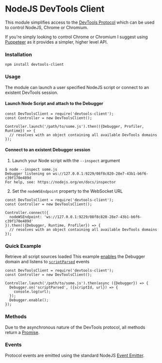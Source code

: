 # NodeJS DevTools Client

This module simplifies access to the [DevTools Protocol](https://chromedevtools.github.io/devtools-protocol/) which can be used to control NodeJS, Chrome or Chromium.

If you're simply looking to control Chrome or Chromium I suggest using [Puppeteer](https://github.com/GoogleChrome/puppeteer) as it provides a simpler, higher level API.

### Installation
```
npm install devtools-client
```
### Usage
The module can launch a user specified NodeJS script or connect to an existent DevTools session.

#### Launch Node Script and attach to the Debugger
```
const DevToolsClient = require('devtools-client');
const Controller = new DevToolsClient();

Controller.launch('/path/to/some.js').then(({Debugger, Profiler, Runtime}) => {
  // resolves with an object containing all available DevTools domains
});
```
#### Connect to an existent Debugger session
1. Launch your Node script with the `--inspect`  argument
```
$ node --inspect some.js
Debugger listening on ws://127.0.0.1:9229/08f8c820-28e7-43b1-b6f6-c39f170e489d
For help, see: https://nodejs.org/en/docs/inspector
```
2. Set the `nodeWSEndpoint` property to the WebSocket URL 
```
const DevToolsClient = require('devtools-client');
const Controller = new DevToolsClient();

Controller.connect({
  nodeWSEndpoint: 'ws://127.0.0.1:9229/08f8c820-28e7-43b1-b6f6-c39f170e489d'	
}).then(({Debugger, Runtime, Profiler}) => {
  // resolves with an object containing all available DevTools domains
});
```
### Quick Example
Retrieve all script sources loaded
This example [enables](https://chromedevtools.github.io/devtools-protocol/v8/Debugger#method-enable) the Debugger domain and listens to [`scriptParsed`](https://chromedevtools.github.io/devtools-protocol/v8/Debugger#event-scriptParsed) events
```
const DevToolsClient = require('devtools-client');
const Controller = new DevToolsClient();

Controller.launch('/path/to/some.js').then(async ({Debugger}) => {
  Debugger.on('scriptParsed', ({scriptId, url}) => {
    console.log(url);  
  });
  Debugger.enable();
});
```

### Methods
Due to the asynchronous nature of the DevTools protocol, all methods return a [Promise](https://developer.mozilla.org/en-US/docs/Web/JavaScript/Reference/Global_Objects/Promise).

### Events
Protocol events are emitted using the standard NodeJS [Event Emitter](https://nodejs.org/api/events.html).
